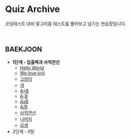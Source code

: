 # Quiz Archive

코딩테스트 대비 알고리즘 테스트를 풀어보고 남기는 연습장입니다.

<br>

## BAEKJOON

- **1단계 - 입출력과 사칙연산**
  - [Hello World](baekjoon/01/2557.md)
  - [We love kriii](baekjoon/01/10718.md)
  - [고양이](baekjoon/01/10171.md)
  - [개](baekjoon/01/10172.md)
  - [A+B](baekjoon/01/1000.md)
  - [A-B](baekjoon/01/1001.md)
  - [AxB](baekjoon/01/10998.md)
  - [A/B](baekjoon/01/1008.md)
  - [사칙연산](baekjoon/01/10869.md)
  - [나머지](baekjoon/01/10430.md)
  - [곱셈](baekjoon/01/2588.md)
- 2단계 - if문

<br>

